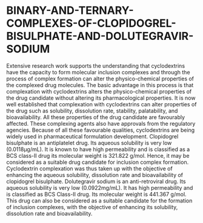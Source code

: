 # BINARY-AND-TERNARY-COMPLEXES-OF-CLOPIDOGREL-BISULPHATE-AND-DOLUTEGRAVIR-SODIUM
Extensive research work supports the understanding that cyclodextrins have the capacity
to form molecular inclusion complexes and through the process of complex formation can
alter the physico-chemical properties of the complexed drug molecules. The basic advantage
in this process is that complexation with cyclodextrins alters the physico-chemical properties
of the drug candidate without altering its pharmacological properties. It is now well
established that complexation with cyclodextrins can alter properties of the drug such as
solubility, dissolution rate, stability, palatability, and bioavailability. All these properties of
the drug candidate are favourably affected. These complexing agents also have approvals
from the regulatory agencies. Because of all these favourable qualities, cyclodextrins are
being widely used in pharmaceutical formulation development.
Clopidogrel bisulphate is an antiplatelet drug. Its aqueous solubility is very low
(0.0118µg/mL). It is known to have high permeability and is classified as a BCS class-II drug
its molecular weight is 321.822 g/mol. Hence, it may be considered as a suitable drug
candidate for inclusion complex formation. Cyclodextrin complexation was thus taken up
with the objective of enhancing the aqueous solubility, dissolution rate and bioavailability of
clopidogrel bisulphate.
Dolutegravir sodium is an anti-retroviral drug. Its aqueous solubility is very low
(0.0922mg/mL). It has high permeability and is classified as BCS Class-II drug. Its molecular
weight is 441.367 g/mol. This drug can also be considered as a suitable candidate for the
formation of inclusion complexes, with the objective of enhancing its solubility, dissolution
rate and bioavailability.
